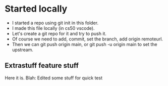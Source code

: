 # Started locally

* I started a repo using git init in this folder.
* I made this file locally (in cs50 vscode).
* Let's create a git repo for it and try to push it.
* Of course we need to add, commit, set the branch, add origin remoteurl.
* Then we can git push origin main, or git push -u origin main to set the upstream.

## Extrastuff feature stuff

Here it is.
Blah: Edited some stuff for quick test
